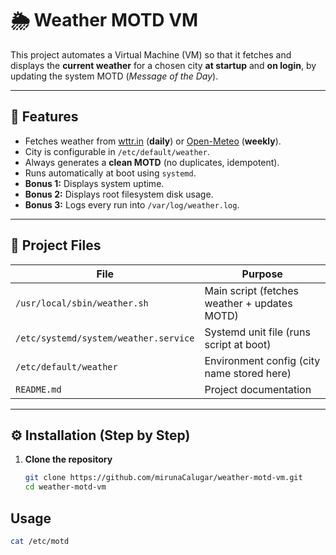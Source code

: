 # 🌦️ Weather MOTD VM

This project automates a Virtual Machine (VM) so that it fetches and displays the **current weather** for a chosen city **at startup** and **on login**, by updating the system MOTD (*Message of the Day*).

---

## 🎯 Features
- Fetches weather from [wttr.in](https://wttr.in) (**daily**) or [Open-Meteo](https://open-meteo.com) (**weekly**).
- City is configurable in `/etc/default/weather`.
- Always generates a **clean MOTD** (no duplicates, idempotent).
- Runs automatically at boot using `systemd`.
- **Bonus 1:** Displays system uptime.
- **Bonus 2:** Displays root filesystem disk usage.
- **Bonus 3:** Logs every run into `/var/log/weather.log`.

---

## 📂 Project Files

| File | Purpose |
|------|----------|
| `/usr/local/sbin/weather.sh` | Main script (fetches weather + updates MOTD) |
| `/etc/systemd/system/weather.service` | Systemd unit file (runs script at boot) |
| `/etc/default/weather` | Environment config (city name stored here) |
| `README.md` | Project documentation |

---

## ⚙️ Installation (Step by Step)

1. **Clone the repository**
   ```bash
   git clone https://github.com/mirunaCalugar/weather-motd-vm.git
   cd weather-motd-vm

##  Usage
```bash
cat /etc/motd

